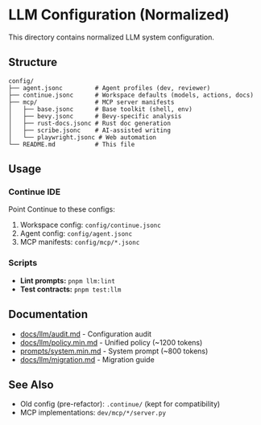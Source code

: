 # LLM Configuration (Normalized)

This directory contains normalized LLM system configuration.

## Structure

```
config/
├── agent.jsonc         # Agent profiles (dev, reviewer)
├── continue.jsonc      # Workspace defaults (models, actions, docs)
├── mcp/                # MCP server manifests
│   ├── base.jsonc      # Base toolkit (shell, env)
│   ├── bevy.jsonc      # Bevy-specific analysis
│   ├── rust-docs.jsonc # Rust doc generation
│   ├── scribe.jsonc    # AI-assisted writing
│   └── playwright.jsonc # Web automation
└── README.md           # This file
```

## Usage

### Continue IDE

Point Continue to these configs:

1. Workspace config: `config/continue.jsonc`
2. Agent config: `config/agent.jsonc`
3. MCP manifests: `config/mcp/*.jsonc`

### Scripts

- **Lint prompts:** `pnpm llm:lint`
- **Test contracts:** `pnpm test:llm`

## Documentation

- [docs/llm/audit.md](../docs/llm/audit.md) - Configuration audit
- [docs/llm/policy.min.md](../docs/llm/policy.min.md) - Unified policy (~1200 tokens)
- [prompts/system.min.md](../prompts/system.min.md) - System prompt (~800 tokens)
- [docs/llm/migration.md](../docs/llm/migration.md) - Migration guide

## See Also

- Old config (pre-refactor): `.continue/` (kept for compatibility)
- MCP implementations: `dev/mcp/*/server.py`
